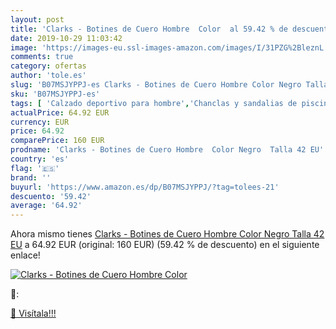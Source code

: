 ```yaml
---
layout: post
title: 'Clarks - Botines de Cuero Hombre  Color  al 59.42 % de descuento'
date: 2019-10-29 11:03:42
image: 'https://images-eu.ssl-images-amazon.com/images/I/31PZG%2BleznL._SL400_.jpg'
comments: true
category: ofertas
author: 'tole.es'
slug: 'B07MSJYPPJ-es Clarks - Botines de Cuero Hombre Color Negro Talla 42 EU'
sku: 'B07MSJYPPJ-es'
tags: [ 'Calzado deportivo para hombre','Chanclas y sandalias de piscina para hombre','Sandalias de vestir para hombre','Zapatillas y calzado deportivo para hombre','Zapatos','Zapatos para hombre','Zapatos y complementos','botines', ]
actualPrice: 64.92 EUR
currency: EUR
price: 64.92
comparePrice: 160 EUR
prodname: 'Clarks - Botines de Cuero Hombre  Color Negro  Talla 42 EU'
country: 'es'
flag: '🇪🇸'
brand: ''
buyurl: 'https://www.amazon.es/dp/B07MSJYPPJ/?tag=tolees-21'
descuento: '59.42'
average: '64.92'
---
```


Ahora mismo tienes [Clarks - Botines de Cuero Hombre  Color Negro  Talla 42 EU](https://www.amazon.es/dp/B07MSJYPPJ/?tag=tolees-21) a 64.92 EUR (original: 160 EUR) (59.42 %  de descuento) en el siguiente enlace!

[![Clarks - Botines de Cuero Hombre  Color ](https://images-eu.ssl-images-amazon.com/images/I/31PZG%2BleznL._SL400_.jpg)](https://www.amazon.es/dp/B07MSJYPPJ/?tag=tolees-21)

🔎:


[🛒 Visítala!!!](https://www.amazon.es/dp/B07MSJYPPJ/?tag=tolees-21)
